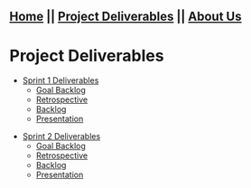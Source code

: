 ## [Home](README.md) || [Project Deliverables](project-deliverables.md) || [About Us](about-us.md)

# Project Deliverables

<section class="main-content">
      <ul>
        <li><a href="https://github.com/shoffman813/Tutorly/tree/master/deliverables/sprint1">Sprint 1 Deliverables</a>
             <ul>
                  <li><a href="https://github.com/shoffman813/Tutorly/blob/master/deliverables/sprint1/Sprint1GoalBacklog.docx">Goal Backlog</a>
        </li>
            <li><a href="https://github.com/shoffman813/Tutorly/blob/master/deliverables/sprint1/Sprint1Retrospective.docx">Retrospective</a>
        </li>
            <li><a href="https://github.com/shoffman813/Tutorly/blob/master/deliverables/sprint1/backlog">Backlog</a>
        </li>
            <li><a href="https://github.com/shoffman813/Tutorly/blob/master/deliverables/sprint1/sprint1_presentation.pdf">Presentation</a>
                  </li>
             </ul>
      </ul>      
        <ul>
        <li><a href="https://github.com/shoffman813/Tutorly/tree/master/deliverables/sprint2">Sprint 2 Deliverables</a>
             <ul>
                  <li><a href="https://github.com/shoffman813/Tutorly/blob/master/deliverables/sprint2/Sprint2GoalBacklog.docx">Goal Backlog</a>
        </li>
            <li><a href="https://github.com/shoffman813/Tutorly/blob/master/deliverables/sprint2/Sprint2Retrospective.docx">Retrospective</a>
        </li>
            <li><a href="https://github.com/shoffman813/Tutorly/blob/master/deliverables/sprint2/backlog">Backlog</a>
        </li>
            <li><a href="https://github.com/shoffman813/Tutorly/blob/master/deliverables/sprint2/Tutorly%20(Sprint%202).pdf">Presentation</a>
                  </li>
             </ul>

